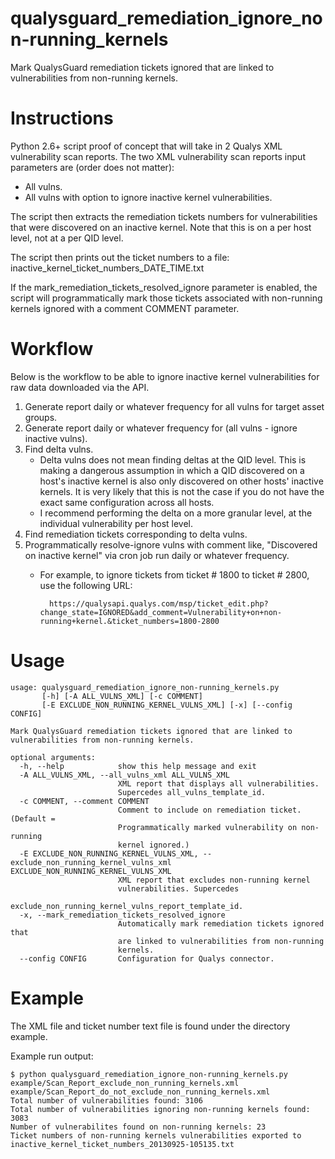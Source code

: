 qualysguard_remediation_ignore_non-running_kernels
==================================================

Mark QualysGuard remediation tickets ignored that are linked to vulnerabilities from non-running kernels.

Instructions
=====

Python 2.6+ script proof of concept that will take in 2 Qualys XML vulnerability scan reports. The two XML vulnerability scan reports input parameters are (order does not matter):

- All vulns.
- All vulns with option to ignore inactive kernel vulnerabilities.

The script then extracts the remediation tickets numbers for vulnerabilities that were discovered on an inactive kernel. Note that this is on a per host level, not at a per QID level.

The script then prints out the ticket numbers to a file: inactive_kernel_ticket_numbers_DATE_TIME.txt

If the mark_remediation_tickets_resolved_ignore parameter is enabled, the script will programmatically mark those tickets associated with non-running kernels ignored with a comment COMMENT parameter.

Workflow
========

Below is the workflow to be able to ignore inactive kernel vulnerabilities for raw data downloaded via the API.

1. Generate report daily or whatever frequency for all vulns for target asset groups.
2. Generate report daily or whatever frequency for (all vulns -  ignore inactive vulns).
3. Find delta vulns.
    - Delta vulns does not mean finding deltas at the QID level. This is making a dangerous assumption in which a QID discovered on a host's inactive kernel is also only discovered on other hosts' inactive kernels. It is very likely that this is not the case if you do not have the exact same configuration across all hosts.
    - I recommend performing the delta on a more granular level, at the individual vulnerability per host level.
4. Find remediation tickets corresponding to delta vulns.
5. Programmatically resolve-ignore vulns with comment like, "Discovered on inactive kernel" via cron job run daily or whatever frequency.
    - For example, to ignore tickets from ticket # 1800 to ticket # 2800, use the following URL:

            https://qualysapi.qualys.com/msp/ticket_edit.php?change_state=IGNORED&add_comment=Vulnerability+on+non-running+kernel.&ticket_numbers=1800-2800

Usage
=====

	usage: qualysguard_remediation_ignore_non-running_kernels.py
	       [-h] [-A ALL_VULNS_XML] [-c COMMENT]
	       [-E EXCLUDE_NON_RUNNING_KERNEL_VULNS_XML] [-x] [--config CONFIG]
	
	Mark QualysGuard remediation tickets ignored that are linked to
	vulnerabilities from non-running kernels.
	
	optional arguments:
	  -h, --help            show this help message and exit
	  -A ALL_VULNS_XML, --all_vulns_xml ALL_VULNS_XML
	                        XML report that displays all vulnerabilities.
	                        Supercedes all_vulns_template_id.
	  -c COMMENT, --comment COMMENT
	                        Comment to include on remediation ticket. (Default =
	                        Programmatically marked vulnerability on non-running
	                        kernel ignored.)
	  -E EXCLUDE_NON_RUNNING_KERNEL_VULNS_XML, --exclude_non_running_kernel_vulns_xml EXCLUDE_NON_RUNNING_KERNEL_VULNS_XML
	                        XML report that excludes non-running kernel
	                        vulnerabilities. Supercedes
	                        exclude_non_running_kernel_vulns_report_template_id.
	  -x, --mark_remediation_tickets_resolved_ignore
	                        Automatically mark remediation tickets ignored that
	                        are linked to vulnerabilities from non-running
	                        kernels.
	  --config CONFIG       Configuration for Qualys connector.


Example
=======

The XML file and ticket number text file is found under the directory example.

Example run output:

	$ python qualysguard_remediation_ignore_non-running_kernels.py example/Scan_Report_exclude_non_running_kernels.xml example/Scan_Report_do_not_exclude_non_running_kernels.xml 
	Total number of vulnerabilities found: 3106
	Total number of vulnerabilities ignoring non-running kernels found: 3083
	Number of vulnerabilites found on non-running kernels: 23
	Ticket numbers of non-running kernels vulnerabilities exported to inactive_kernel_ticket_numbers_20130925-105135.txt
